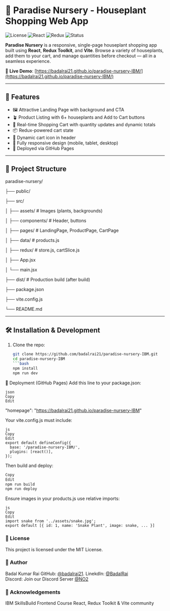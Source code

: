 # 🌿 Paradise Nursery - Houseplant Shopping Web App

![License](https://img.shields.io/badge/license-MIT-green)
![React](https://img.shields.io/badge/React-18+-61DAFB?logo=react)
![Redux](https://img.shields.io/badge/Redux-Toolkit-764ABC?logo=redux)
![Status](https://img.shields.io/badge/Status-Deployed-brightgreen)

**Paradise Nursery** is a responsive, single-page houseplant shopping app built using **React**, **Redux Toolkit**, and **Vite**. Browse a variety of houseplants, add them to your cart, and manage quantities before checkout — all in a seamless experience.

🔗 **Live Demo**: [https://badalrai21.github.io/paradise-nursery-IBM/](https://badalrai21.github.io/paradise-nursery-IBM/)

---

## 🌱 Features

- 🖼️ Attractive Landing Page with background and CTA
- 🪴 Product Listing with 6+ houseplants and Add to Cart buttons
- 🛒 Real-time Shopping Cart with quantity updates and dynamic totals
- 📦 Redux-powered cart state
- 🔄 Dynamic cart icon in header
- 📱 Fully responsive design (mobile, tablet, desktop)
- 🚀 Deployed via GitHub Pages

---

## 📁 Project Structure

paradise-nursery/

├── public/

├── src/

│ ├── assets/ # Images (plants, backgrounds)

│ ├── components/ # Header, buttons

│ ├── pages/ # LandingPage, ProductPage, CartPage

│ ├── data/ # products.js

│ ├── redux/ # store.js, cartSlice.js

│ ├── App.jsx

│ └── main.jsx

├── dist/ # Production build (after build)

├── package.json

├── vite.config.js

└── README.md


---

## 🛠️ Installation & Development

1. Clone the repo:
   ```bash
   git clone https://github.com/badalrai21/paradise-nursery-IBM.git
   cd paradise-nursery-IBM
   ```bash
   npm install
   npm run dev
   ```

🚀 Deployment (GitHub Pages)
   Add this line to your package.json:
   ```
   json
   Copy
   Edit
   ```
   "homepage": "https://badalrai21.github.io/paradise-nursery-IBM"

   
 Your vite.config.js must include:
   ```
   js
   Copy
   Edit
   export default defineConfig({
     base: '/paradise-nursery-IBM/',
     plugins: [react()],
   });
   ```

   Then build and deploy:
   
   ```bash
   Copy
   Edit
   npm run build
   npm run deploy
   ```

   Ensure images in your products.js use relative imports:
   ```
   js
   Copy
   Edit
   import snake from '../assets/snake.jpg';
   export default [{ id: 1, name: 'Snake Plant', image: snake, ... }]
   ```

   ### 📃 License
   This project is licensed under the MIT License.
   
   ### 👤 Author
   Badal Kumar Rai
   GitHub: [@badalrai21](https://github.com/badalrai21).
   LinekdIn: [@BadalRai](https://www.linkedin.com/in/badal-rai)  
   Discord: Join our Discord Server [@NO2](https://discord.gg/Dnw4ZjEg)    
   
   ### 🙏 Acknowledgements
   IBM SkillsBuild Frontend Course
   React, Redux Toolkit & Vite community
